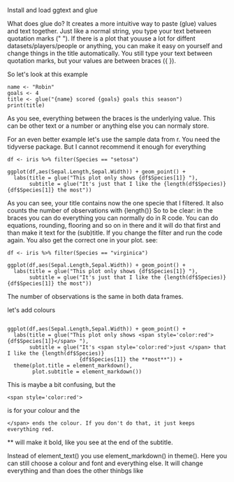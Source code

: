 Install and load ggtext and glue

What does glue do?
It creates a more intuitive way to paste (glue) values and text together. Just like a normal string, you type your text between quotation marks (" ").
If there is a plot that youuse a lot for diffent datasets/players/people or anything, you can make it easy on yourself and change things in the title automatically.
You still type your text between quotation marks, but your values are between braces ({ }).

So let's look at this example

```{r}
name <- "Robin"
goals <- 4
title <- glue("{name} scored {goals} goals this season")
print(title)

```
As you see, everything between the braces is the underlying value. This can be other text or a number or anything else you can normaly store.

For an even better example let's use the sample data from r. 
You need the tidyverse package. But I cannot recommend it enough for everything

```{r}
df <- iris %>% filter(Species == "setosa")

ggplot(df,aes(Sepal.Length,Sepal.Width)) + geom_point() +
  labs(title = glue("This plot only shows {df$Species[1]} "),
       subtitle = glue("It's just that I like the {length(df$Species)} {df$Species[1]} the most"))

```

As you can see, your title contains now the one specie that I filtered. 
It also counts the number of observations with {length()}
So to be clear: in the braces you can do everything you can normally do in R code. You can do equations, rounding, flooring and so on in there and it will do that first and than make it text for the (sub)title.
If you change the filter and run the code again. You also get the correct one in your plot. see:

``` {r}
df <- iris %>% filter(Species == "virginica")

ggplot(df,aes(Sepal.Length,Sepal.Width)) + geom_point() +
  labs(title = glue("This plot only shows {df$Species[1]} "),
       subtitle = glue("It's just that I like the {length(df$Species)} {df$Species[1]} the most"))

```

The number of observations is the same in both data frames.

let's add colours

```{r}

ggplot(df,aes(Sepal.Length,Sepal.Width)) + geom_point() +
  labs(title = glue("This plot only shows <span style='color:red'>{df$Species[1]}</span> "),
       subtitle = glue("It's <span style='color:red'>just </span> that I like the {length(df$Species)}
                       {df$Species[1]} the **most**")) +
  theme(plot.title = element_markdown(),
        plot.subtitle = element_markdown())

```
This is maybe a bit confusing, but the 
```
<span style='color:red'>
````
is for your colour and the
```
</span> ends the colour. If you don't do that, it just keeps everything red.

```

** will make it bold, like you see at the end of the subtitle.

Instead of element_text() you use element_markdown() in theme(). Here you can still choose a colour and font and everything else. It will change everything and than does the other thinbgs like <span style='color:red'>




